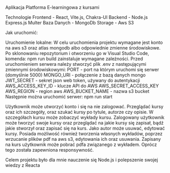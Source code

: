 Aplikacja Platforma E-learningowa z kursami

Technologie
Frontend - React, Vite.js, Chakra-UI
Backend - Node.js Express.js Multer
Baza Danych - MongoDb
Storage - Aws S3

Jak uruchomić:

Uruchomienie lokalne:
W celu uruchomienia projektu wymagane jest konto na aws s3 oraz atlas mongodb albo odpowiednie zmienne środowiskowe.
Po sklonowaniu repozytorium i otworzeniu go w Visual Studio Code, komenda:
	npm run build
zainstaluje wymagane zależności.
Przed uruchomieniem serwera należy stworzyć plik .env z następującymi zmiennymi środowiskowymi:
	PORT - port na którym uruchomi się serwer (domyślnie 5000)
	MONGO_URI - połączenie z bazą danych mongo
	JWT_SECRET - sekret json web token, używany do autentykacji
	AWS_ACCESS_KEY_ID - klucze API do AWS
	AWS_SECRET_ACCESS_KEY
	AWS_REGION - region aws
	AWS_BUCKET_NAME - nazwa s3 bucket
Następnie można uruchomić serwer:
	npm run start

Użytkownik może utworzyć konto i się na nie zalogować. Przeglądać kursy oraz ich szczegóły, oraz szukać kursy po tytule, autorze czy opisie. W szczegółach kursu może zobaczyć wykłady kursu.
Zalogowany użytkownik może tworzyć swoje kursy oraz przeglądać na jakie kursy się zapisał, bądź jakie stworzył oraz zapisać się na kurs.
Jako autor może usuwać, edytować kursy. Posiada możliwość również tworzenia własnych wykładów, poprzez wrzucanie plików pdf na aws s3, edytowania ich oraz usuwania.
Zapisany na kurs użytkownik może pobrać pdfa związanego z wykładem.
Oprócz tego została zapewniona responsywność.

Celem projektu było dla mnie nauczenie się Node.js i polepszenie swojej wiedzy z Reacta
